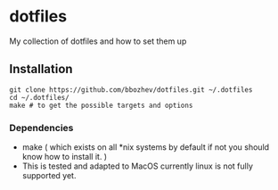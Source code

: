 # dotfiles
My collection of dotfiles and how to set them up

## Installation

```
git clone https://github.com/bbozhev/dotfiles.git ~/.dotfiles
cd ~/.dotfiles/
make # to get the possible targets and options
```

### Dependencies

- make ( which exists on all *nix systems by default if not you should know how
to install it. )
- This is tested and adapted to MacOS currently linux is not fully supported
  yet.








